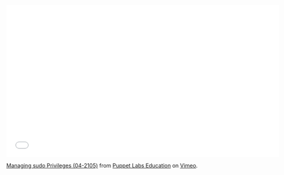 <iframe src="//player.vimeo.com/video/111813461" width="715" height="400" frameborder="0" webkitallowfullscreen mozallowfullscreen allowfullscreen></iframe> <p><a href="http://vimeo.com/105288788">Managing sudo Privileges (04-2105)</a> from <a href="http://vimeo.com/puppeteducation">Puppet Labs Education</a> on <a href="https://vimeo.com">Vimeo</a>.</p>